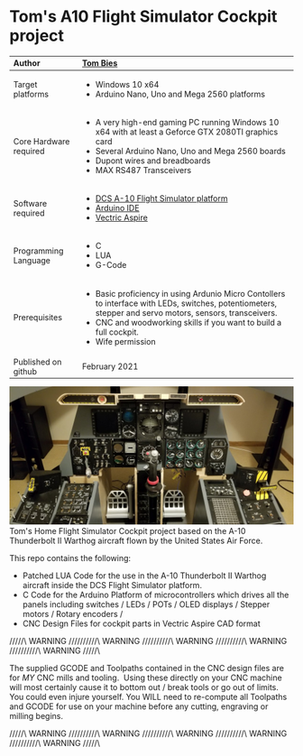 # Tom's A10 Flight Simulator Cockpit project


| Author | [Tom Bies](https://github.com/tbies) |
|:---|:---|
| Target platforms   | <ul><li>Windows 10 x64</li><li>Arduino Nano, Uno and Mega 2560 platforms</li></ul> |
| Core Hardware required | <ul><li>A very high-end gaming PC running Windows 10 x64 with at least a Geforce GTX 2080TI graphics card</li><li>Several Arduino Nano, Uno and Mega 2560 boards</li><li>Dupont wires and breadboards</li><li>MAX RS487 Transceivers</li></ul> |
| Software required | <ul><li>[DCS A-10 Flight Simulator platform](https://www.digitalcombatsimulator.com/en/)</li><li>[Arduino IDE](https://www.arduino.cc/en/software)</li><li>[Vectric Aspire](https://www.vectric.com/products/aspire)</li></ul>|
| Programming Language | <ul><li>C</li><li>LUA</li><li>G-Code</li></ul> |
| Prerequisites | <ul><li>Basic proficiency in using Ardunio Micro Contollers to interface with LEDs, switches, potentiometers, stepper and servo motors, sensors, transceivers.</li><li>CNC and woodworking skills if you want to build a full cockpit.</li><li>Wife permission</li></ul> |
| Published on github | February 2021 |

<img src = "https://github.com/tbies/A10FlightSimulator/blob/main/Cover.jpg" >
Tom's Home Flight Simulator Cockpit project based on the A-10 Thunderbolt II Warthog aircraft flown by the United States Air Force.  

This repo contains the following:
* Patched LUA Code for the use in the A-10 Thunderbolt II Warthog aircraft inside the DCS Flight Simulator platform. 
* C Code for the Arduino Platform of microcontrollers which drives all the panels including switches / LEDs / POTs / OLED displays / Stepper motors / Rotary encoders /  
* CNC Design Files for cockpit parts in Vectric Aspire CAD format

/\/\/\/\/\ WARNING /\/\/\/\/\/\/\/\/\/\ WARNING /\/\/\/\/\/\/\/\/\/\ WARNING /\/\/\/\/\/\/\/\/\/\ WARNING /\/\/\/\/\/\/\/\/\/\ WARNING /\/\/\/\/\

The supplied GCODE and Toolpaths contained in the CNC design files are for *MY* CNC mills and tooling.  Using these directly on your CNC machine will most certainly cause it to bottom out / break tools or go out of limits.  You could even injure yourself.  You WILL need to re-compute all Toolpaths and GCODE for use on your machine before any cutting, engraving or milling begins.  

/\/\/\/\/\ WARNING /\/\/\/\/\/\/\/\/\/\ WARNING /\/\/\/\/\/\/\/\/\/\ WARNING /\/\/\/\/\/\/\/\/\/\ WARNING /\/\/\/\/\/\/\/\/\/\ WARNING /\/\/\/\/\
